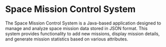# Space Mission Control System <br/>
The Space Mission Control System is a Java-based application designed to manage and analyze space mission data stored in JSON format. This system provides functionality to add new missions, display mission details, and generate mission statistics based on various attributes.

